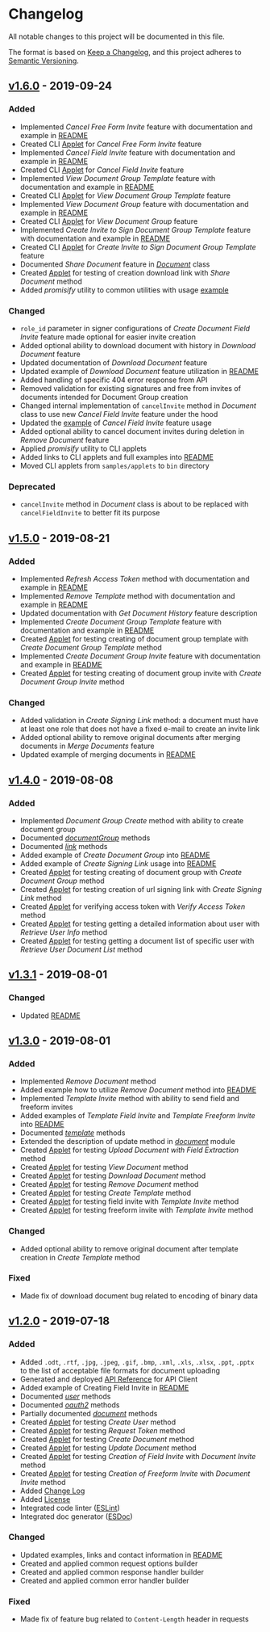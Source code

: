 # Changelog

All notable changes to this project will be documented in this file.

The format is based on [Keep a Changelog](https://keepachangelog.com/en/1.0.0/),
and this project adheres to [Semantic Versioning](https://semver.org/spec/v2.0.0.html).

## [v1.6.0] - 2019-09-24

### Added

- Implemented *Cancel Free Form Invite* feature with documentation and example in [README](https://github.com/signnow/SignNowNodeSDK/blob/master/README.md#cancel-freeform-invite)
- Created CLI [Applet](https://github.com/signnow/SignNowNodeSDK/blob/master/bin/cancel-freeform-invite.js) for *Cancel Free Form Invite* feature
- Implemented *Cancel Field Invite* feature with documentation and example in [README](https://github.com/signnow/SignNowNodeSDK/blob/master/README.md#cancel-field-invite)
- Created CLI [Applet](https://github.com/signnow/SignNowNodeSDK/blob/master/bin/cancel-field-invite.js) for *Cancel Field Invite* feature
- Implemented *View Document Group Template* feature with documentation and example in [README](https://github.com/signnow/SignNowNodeSDK/blob/master/README.md#view-documentgroup-template)
- Created CLI [Applet](https://github.com/signnow/SignNowNodeSDK/blob/master/bin/view-documentgroup-template.js) for *View Document Group Template* feature
- Implemented *View Document Group* feature with documentation and example in [README](https://github.com/signnow/SignNowNodeSDK/blob/master/README.md#view-document-group)
- Created CLI [Applet](https://github.com/signnow/SignNowNodeSDK/blob/master/bin/view-document-group.js) for *View Document Group* feature
- Implemented *Create Invite to Sign Document Group Template* feature with documentation and example in [README](https://github.com/signnow/SignNowNodeSDK/blob/master/README.md#invite-documentgroup-template)
- Created CLI [Applet](https://github.com/signnow/SignNowNodeSDK/blob/master/bin/invite-documentgroup-template.js) for *Create Invite to Sign Document Group Template* feature
- Documented *Share Document* feature in [*Document*](https://signnow.github.io/SignNowNodeSDK/class/lib/document.js~Document.html) class
- Created [Applet](https://github.com/signnow/SignNowNodeSDK/blob/master/bin/share-document.js) for testing of creation download link with *Share Document* method
- Added *promisify* utility to common utilities with usage [example](https://github.com/signnow/SignNowNodeSDK/blob/master/README.md#promisify)

### Changed

- `role_id` parameter in signer configurations of *Create Document Field Invite* feature made optional for easier invite creation
- Added optional ability to download document with history in *Download Document* feature
- Updated documentation of *Download Document* feature
- Updated example of *Download Document* feature utilization in [README](https://github.com/signnow/SignNowNodeSDK/blob/master/README.md#download-document)
- Added handling of specific 404 error response from API
- Removed validation for existing signatures and free from invites of documents intended for Document Group creation
- Changed internal implementation of `cancelInvite` method in *Document* class to use new *Cancel Field Invite* feature under the hood
- Updated the [example](https://github.com/signnow/SignNowNodeSDK/blob/master/README.md#cancel-field-invite) of *Cancel Field Invite* feature usage
- Added optional ability to cancel document invites during deletion in *Remove Document* feature
- Applied *promisify* utility to CLI applets
- Added links to CLI applets and full examples into [README](https://github.com/signnow/SignNowNodeSDK/blob/master/README.md)
- Moved CLI applets from `samples/applets` to `bin` directory

### Deprecated

- `cancelInvite` method in *Document* class is about to be replaced with `cancelFieldInvite` to better fit its purpose

## [v1.5.0] - 2019-08-21

### Added

- Implemented *Refresh Access Token* method with documentation and example in [README](https://github.com/signnow/SignNowNodeSDK/blob/master/README.md#refresh-token)
- Implemented *Remove Template* method with documentation and example in [README](https://github.com/signnow/SignNowNodeSDK/blob/master/README.md#remove-template)
- Updated documentation with *Get Document History* feature description
- Implemented *Create Document Group Template* feature with documentation and example in [README](https://github.com/signnow/SignNowNodeSDK/blob/master/README.md#create-document-group-template)
- Created [Applet](https://github.com/signnow/SignNowNodeSDK/blob/master/bin/create-document-group-template.js) for testing creating of document group template with *Create Document Group Template* method
- Implemented *Create Document Group Invite* feature with documentation and example in [README](https://github.com/signnow/SignNowNodeSDK/blob/master/README.md#document-group-invite)
- Created [Applet](https://github.com/signnow/SignNowNodeSDK/blob/master/bin/document-group-invite.js) for testing creating of document group invite with *Create Document Group Invite* method

### Changed

- Added validation in *Create Signing Link* method: a document must have at least one role that does not have a fixed e-mail to create an invite link
- Added optional ability to remove original documents after merging documents in *Merge Documents* feature
- Updated example of merging documents in [README](https://github.com/signnow/SignNowNodeSDK/blob/master/README.md#merge-documents)

## [v1.4.0] - 2019-08-08

### Added

- Implemented *Document Group Create* method with ability to create document group
- Documented [*documentGroup*](https://signnow.github.io/SignNowNodeSDK/class/lib/documentGroup.js~DocumentGroup.html) methods
- Documented [*link*](https://signnow.github.io/SignNowNodeSDK/class/lib/link.js~Link.html) methods
- Added example of *Create Document Group* into [README](https://github.com/signnow/SignNowNodeSDK/blob/master/README.md#create-document-group)
- Added example of *Create Signing Link* usage into [README](https://github.com/signnow/SignNowNodeSDK/blob/master/README.md#create-signing-link)
- Created [Applet](https://github.com/signnow/SignNowNodeSDK/blob/master/bin/create-document-group.js) for testing creating of document group with *Create Document Group* method
- Created [Applet](https://github.com/signnow/SignNowNodeSDK/blob/master/bin/create-signing-link.js) for testing creation of url signing link with *Create Signing Link* method
- Created [Applet](https://github.com/signnow/SignNowNodeSDK/blob/master/bin/verify-access-token.js) for verifying access token with *Verify Access Token* method
- Created [Applet](https://github.com/signnow/SignNowNodeSDK/blob/master/bin/user-info.js) for testing getting a detailed information about user with *Retrieve User Info* method
- Created [Applet](https://github.com/signnow/SignNowNodeSDK/blob/master/bin/document-list.js) for testing getting a document list of specific user with *Retrieve User Document List* method

## [v1.3.1] - 2019-08-01

### Changed

- Updated [README](https://github.com/signnow/SignNowNodeSDK/blob/master/README.md)

## [v1.3.0] - 2019-08-01

### Added

- Implemented *Remove Document* method
- Added example how to utilize *Remove Document* method into [README](https://github.com/signnow/SignNowNodeSDK/blob/master/README.md#remove-document)
- Implemented *Template Invite* method with ability to send field and freeform invites
- Added examples of *Template Field Invite* and *Template Freeform Invite* into [README](https://github.com/signnow/SignNowNodeSDK/blob/master/README.md#template-field-invite)
- Documented [*template*](https://signnow.github.io/SignNowNodeSDK/class/lib/template.js~Template.html) methods
- Extended the description of update method in [*document*](https://signnow.github.io/SignNowNodeSDK/class/lib/document.js~Document.html) module
- Created [Applet](https://github.com/signnow/SignNowNodeSDK/blob/master/bin/extract-fields.js) for testing *Upload Document with Field Extraction* method
- Created [Applet](https://github.com/signnow/SignNowNodeSDK/blob/master/bin/view-document.js) for testing *View Document* method
- Created [Applet](https://github.com/signnow/SignNowNodeSDK/blob/master/bin/download-document.js) for testing *Download Document* method
- Created [Applet](https://github.com/signnow/SignNowNodeSDK/blob/master/bin/remove-document.js) for testing *Remove Document* method
- Created [Applet](https://github.com/signnow/SignNowNodeSDK/blob/master/bin/create-template.js) for testing *Create Template* method
- Created [Applet](https://github.com/signnow/SignNowNodeSDK/blob/master/bin/template-field-invite.js) for testing field invite with *Template Invite* method
- Created [Applet](https://github.com/signnow/SignNowNodeSDK/blob/master/bin/template-freeform-invite.js) for testing freeform invite with *Template Invite* method

### Changed

- Added optional ability to remove original document after template creation in *Create Template* method

### Fixed

- Made fix of download document bug related to encoding of binary data

## [v1.2.0] - 2019-07-18

### Added

- Added `.odt`, `.rtf`, `.jpg`, `.jpeg`, `.gif`, `.bmp`, `.xml`, `.xls`, `.xlsx`, `.ppt`, `.pptx` to the list of acceptable file formats for document uploading
- Generated and deployed [API Reference](https://signnow.github.io/SignNowNodeSDK/) for API Client
- Added example of Creating Field Invite in [README](https://github.com/signnow/SignNowNodeSDK/blob/master/README.md)
- Documented [*user*](https://signnow.github.io/SignNowNodeSDK/class/lib/user.js~User.html) methods
- Documented [*oauth2*](https://signnow.github.io/SignNowNodeSDK/class/lib/oauth2.js~OAuth2.html) methods
- Partially documented [*document*](https://signnow.github.io/SignNowNodeSDK/class/lib/document.js~Document.html) methods
- Created [Applet](https://github.com/signnow/SignNowNodeSDK/blob/master/bin/create-user.js) for testing *Create User* method
- Created [Applet](https://github.com/signnow/SignNowNodeSDK/blob/master/bin/get-access-token.js) for testing *Request Token* method
- Created [Applet](https://github.com/signnow/SignNowNodeSDK/blob/master/bin/create-document.js) for testing *Create Document* method
- Created [Applet](https://github.com/signnow/SignNowNodeSDK/blob/master/bin/update-document.js) for testing *Update Document* method
- Created [Applet](https://github.com/signnow/SignNowNodeSDK/blob/master/bin/create-field-invite.js) for testing *Creation of Field Invite* with *Document Invite* method
- Created [Applet](https://github.com/signnow/SignNowNodeSDK/blob/master/bin/create-freeform-invite.js) for testing *Creation of Freeform Invite* with *Document Invite* method
- Added [Change Log](https://github.com/signnow/SignNowNodeSDK/blob/master/CHANGELOG.md)
- Added [License](https://github.com/signnow/SignNowNodeSDK/blob/master/LICENSE.md)
- Integrated code linter ([ESLint](https://eslint.org/))
- Integrated doc generator ([ESDoc](https://esdoc.org/))

### Changed

- Updated examples, links and contact information in [README](https://github.com/signnow/SignNowNodeSDK/blob/master/README.md)
- Created and applied common request options builder
- Created and applied common response handler builder
- Created and applied common error handler builder

### Fixed

- Made fix of feature bug related to `Content-Length` header in requests

[v1.6.0]: https://github.com/signnow/SignNowNodeSDK/compare/v1.5.0...HEAD
[v1.5.0]: https://github.com/signnow/SignNowNodeSDK/compare/v1.4.0...v1.5.0
[v1.4.0]: https://github.com/signnow/SignNowNodeSDK/compare/v1.3.1...v1.4.0
[v1.3.1]: https://github.com/signnow/SignNowNodeSDK/compare/v1.3.0...v1.3.1
[v1.3.0]: https://github.com/signnow/SignNowNodeSDK/compare/v1.2.0...v1.3.0
[v1.2.0]: https://github.com/signnow/SignNowNodeSDK/compare/v1.1.4...v1.2.0
